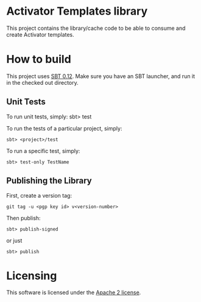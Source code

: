 # Activator Templates library

This project contains the library/cache code to be able to consume and create Activator templates.



# How to build

This project uses [SBT 0.12](http://scala-sbt.org).   Make sure you have an SBT launcher, and run it in the checked out directory.


## Unit Tests

To run unit tests, simply:
    sbt> test

To run the tests of a particular project, simply:

    sbt> <project>/test

To run a specific test, simply:

    sbt> test-only TestName


## Publishing the Library

First, create a version tag:

    git tag -u <pgp key id> v<version-number>

Then publish:

    sbt> publish-signed

or just

    sbt> publish

# Licensing

This software is licensed under the [Apache 2 license](http://www.apache.org/licenses/LICENSE-2.0).
